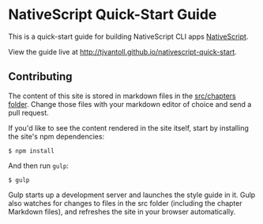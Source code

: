 # NativeScript Quick-Start Guide

This is a quick-start guide for building NativeScript CLI apps [NativeScript](http://nativescript.org).

View the guide live at <http://tjvantoll.github.io/nativescript-quick-start>.

## Contributing

The content of this site is stored in markdown files in the [src/chapters folder](https://github.com/NativeScript/nativescript-style-guide/tree/gh-pages/src/chapters). Change those files with your markdown editor of choice and send a pull request.

If you'd like to see the content rendered in the site itself, start by installing the site's npm dependencies:

```
$ npm install
```

And then run `gulp`:

```
$ gulp
```

Gulp starts up a development server and launches the style guide in it. Gulp also watches for changes to files in the src folder (including the chapter Markdown files), and refreshes the site in your browser automatically.
